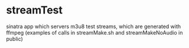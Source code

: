 streamTest
===
sinatra app which servers m3u8 test streams, which are generated with ffmpeg (examples of calls in streamMake.sh and streamMakeNoAudio in public)